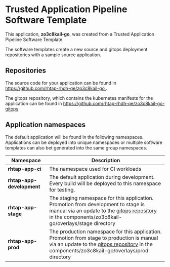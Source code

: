 # Trusted Application Pipeline Software Template

This application, **zo3c8kail-go**, was created from a Trusted Application Pipeline Software Template.

The software templates create a new source and gitops deployment repositories with a sample source application. 

## Repositories

The source code for your application can be found in [https://github.com/rhtap-rhdh-qe/zo3c8kail-go ](https://github.com/rhtap-rhdh-qe/zo3c8kail-go ).
 
The gitops repository, which contains the kubernetes manifests for the application can be found in 
[https://github.com/rhtap-rhdh-qe/zo3c8kail-go-gitops ](https://github.com/rhtap-rhdh-qe/zo3c8kail-go-gitops ) 

## Application namespaces 

The default application will be found in the following namespaces. Applications can be deployed into unique namespaces or multiple software templates can also bet generated into the same group namespaces.  

|  Namespace   |  Description   |  
| -------- | -------- |
| **rhtap-app-ci** | The namespace used for CI workloads |
| **rhtap-app-development** | The default application during development. Every build will be deployed to this namespace for testing. |
| **rhtap-app-stage** | The staging namespace for this application. Promotion from development to stage is manual via an update to the [gitops repository](https://github.com/rhtap-rhdh-qe/zo3c8kail-go-gitops ) in the components/zo3c8kail-go/overlays/stage directory |
| **rhtap-app-prod** | The production namespace for this application. Promotion from stage to production is manual via an update to the [gitops repository](https://github.com/rhtap-rhdh-qe/zo3c8kail-go-gitops ) in the components/zo3c8kail-go/overlays/prod directory |